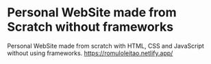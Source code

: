 # Personal WebSite made from Scratch without frameworks
Personal WebSite made from scratch with HTML, CSS and JavaScript without using frameworks. https://romuloleitao.netlify.app/
